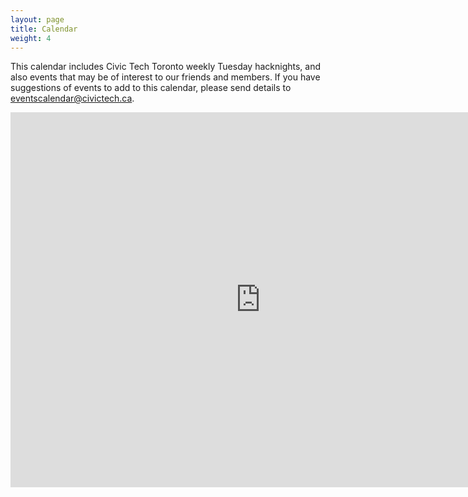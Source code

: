 ```yaml
---
layout: page
title: Calendar
weight: 4
---
```

This calendar includes Civic Tech Toronto weekly Tuesday hacknights, and also
events that may be of interest to our friends and members. If you have
suggestions of events to add to this calendar, please send details to
<eventscalendar@civictech.ca>.

<iframe style="border-width: 0;" src="https://www.google.com/calendar/embed?mode=AGENDA&amp;height=600&amp;wkst=1&amp;bgcolor=%23FFFFFF&amp;src=r5lsreghhrehn2bdrsr1jame8g%40group.calendar.google.com&amp;color=%23B1365F&amp;ctz=America%2FNew_York" width="800" height="600" frameborder="0" scrolling="no"></iframe>
